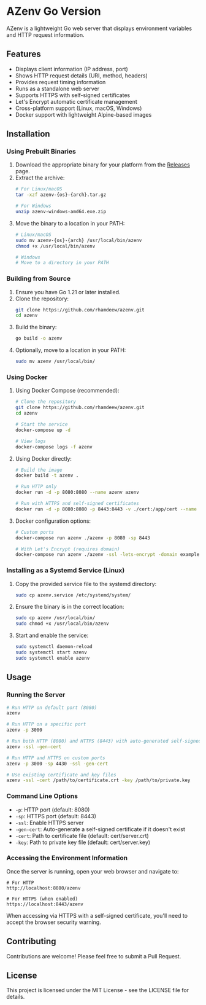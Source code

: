# AZenv Go Version

AZenv is a lightweight Go web server that displays environment variables and HTTP request information.

## Features

- Displays client information (IP address, port)
- Shows HTTP request details (URI, method, headers)
- Provides request timing information
- Runs as a standalone web server
- Supports HTTPS with self-signed certificates
- Let's Encrypt automatic certificate management
- Cross-platform support (Linux, macOS, Windows)
- Docker support with lightweight Alpine-based images

## Installation

### Using Prebuilt Binaries

1. Download the appropriate binary for your platform from the [Releases](https://github.com/rhamdeew/azenv/releases) page.
2. Extract the archive:
   ```bash
   # For Linux/macOS
   tar -xzf azenv-{os}-{arch}.tar.gz

   # For Windows
   unzip azenv-windows-amd64.exe.zip
   ```
3. Move the binary to a location in your PATH:
   ```bash
   # Linux/macOS
   sudo mv azenv-{os}-{arch} /usr/local/bin/azenv
   chmod +x /usr/local/bin/azenv

   # Windows
   # Move to a directory in your PATH
   ```

### Building from Source

1. Ensure you have Go 1.21 or later installed.
2. Clone the repository:
   ```bash
   git clone https://github.com/rhamdeew/azenv.git
   cd azenv
   ```
3. Build the binary:
   ```bash
   go build -o azenv
   ```
4. Optionally, move to a location in your PATH:
   ```bash
   sudo mv azenv /usr/local/bin/
   ```

### Using Docker

1. Using Docker Compose (recommended):
   ```bash
   # Clone the repository
   git clone https://github.com/rhamdeew/azenv.git
   cd azenv
   
   # Start the service
   docker-compose up -d
   
   # View logs
   docker-compose logs -f azenv
   ```

2. Using Docker directly:
   ```bash
   # Build the image
   docker build -t azenv .
   
   # Run HTTP only
   docker run -d -p 8080:8080 --name azenv azenv
   
   # Run with HTTPS and self-signed certificates
   docker run -d -p 8080:8080 -p 8443:8443 -v ./cert:/app/cert --name azenv azenv ./azenv -ssl -gen-cert
   ```

3. Docker configuration options:
   ```bash
   # Custom ports
   docker-compose run azenv ./azenv -p 8080 -sp 8443
   
   # With Let's Encrypt (requires domain)
   docker-compose run azenv ./azenv -ssl -lets-encrypt -domain example.com
   ```

### Installing as a Systemd Service (Linux)

1. Copy the provided service file to the systemd directory:
   ```bash
   sudo cp azenv.service /etc/systemd/system/
   ```
2. Ensure the binary is in the correct location:
   ```bash
   sudo cp azenv /usr/local/bin/
   sudo chmod +x /usr/local/bin/azenv
   ```
3. Start and enable the service:
   ```bash
   sudo systemctl daemon-reload
   sudo systemctl start azenv
   sudo systemctl enable azenv
   ```

## Usage

### Running the Server

```bash
# Run HTTP on default port (8080)
azenv

# Run HTTP on a specific port
azenv -p 3000

# Run both HTTP (8080) and HTTPS (8443) with auto-generated self-signed certificate
azenv -ssl -gen-cert

# Run HTTP and HTTPS on custom ports
azenv -p 3000 -sp 4430 -ssl -gen-cert

# Use existing certificate and key files
azenv -ssl -cert /path/to/certificate.crt -key /path/to/private.key
```

### Command Line Options

- `-p`: HTTP port (default: 8080)
- `-sp`: HTTPS port (default: 8443)
- `-ssl`: Enable HTTPS server
- `-gen-cert`: Auto-generate a self-signed certificate if it doesn't exist
- `-cert`: Path to certificate file (default: cert/server.crt)
- `-key`: Path to private key file (default: cert/server.key)

### Accessing the Environment Information

Once the server is running, open your web browser and navigate to:

```
# For HTTP
http://localhost:8080/azenv

# For HTTPS (when enabled)
https://localhost:8443/azenv
```

When accessing via HTTPS with a self-signed certificate, you'll need to accept the browser security warning.

## Contributing

Contributions are welcome! Please feel free to submit a Pull Request.

## License

This project is licensed under the MIT License - see the LICENSE file for details.
